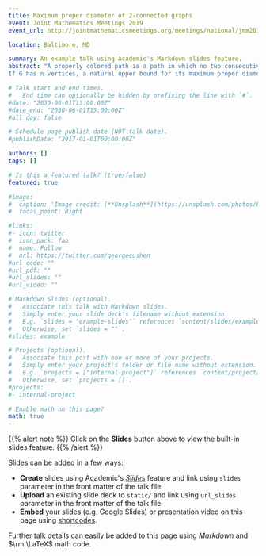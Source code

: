 ```yaml
---
title: Maximum proper diameter of 2-connected graphs
event: Joint Mathematics Meetings 2019
event_url: http://jointmathematicsmeetings.org/meetings/national/jmm2019/2217_intro

location: Baltimore, MD

summary: An example talk using Academic's Markdown slides feature.
abstract: "A properly colored path is a path in which no two consecutive edges have the same color. A properly connected coloring of a graph is one in which there exists a properly colored path between every pair of vertices. Given a graph G with a properly connected coloring, the proper distance between any two vertices is the length of a shortest properly colored path between them. Furthermore, the proper diameter of G is the largest proper distance between any pair of vertices in G. Since the proper diameter of G is a function of its coloring, we can refer to the maximum proper diameter of G, that is, the maximum value of the proper diameter across all properly connected colorings of G.
If G has n vertices, a natural upper bound for its maximum proper diameter is n − 1 but this value is not attainable for all graphs, such as graphs without a Hamiltonian path. We introduce a new family of graphs, Tn graphs, and we show that a 2-connected graph on n vertices with a properly connected 2-coloring has a maximum proper diameter of n − 1 if and only if the graph is a Tn graph."

# Talk start and end times.
#   End time can optionally be hidden by prefixing the line with `#`.
#date: "2030-06-01T13:00:00Z"
#date_end: "2030-06-01T15:00:00Z"
#all_day: false

# Schedule page publish date (NOT talk date).
#publishDate: "2017-01-01T00:00:00Z"

authors: []
tags: []

# Is this a featured talk? (true/false)
featured: true

#image:
#  caption: 'Image credit: [**Unsplash**](https://unsplash.com/photos/bzdhc5b3Bxs)'
#  focal_point: Right

#links:
#- icon: twitter
#  icon_pack: fab
#  name: Follow
#  url: https://twitter.com/georgecushen
#url_code: ""
#url_pdf: ""
#url_slides: ""
#url_video: ""

# Markdown Slides (optional).
#   Associate this talk with Markdown slides.
#   Simply enter your slide deck's filename without extension.
#   E.g. `slides = "example-slides"` references `content/slides/example-slides.md`.
#   Otherwise, set `slides = ""`.
#slides: example

# Projects (optional).
#   Associate this post with one or more of your projects.
#   Simply enter your project's folder or file name without extension.
#   E.g. `projects = ["internal-project"]` references `content/project/deep-learning/index.md`.
#   Otherwise, set `projects = []`.
#projects:
#- internal-project

# Enable math on this page?
math: true
---
```


{{% alert note %}}
Click on the **Slides** button above to view the built-in slides feature.
{{% /alert %}}

Slides can be added in a few ways:

- **Create** slides using Academic's [*Slides*](https://sourcethemes.com/academic/docs/managing-content/#create-slides) feature and link using `slides` parameter in the front matter of the talk file
- **Upload** an existing slide deck to `static/` and link using `url_slides` parameter in the front matter of the talk file
- **Embed** your slides (e.g. Google Slides) or presentation video on this page using [shortcodes](https://sourcethemes.com/academic/docs/writing-markdown-latex/).

Further talk details can easily be added to this page using *Markdown* and $\rm \LaTeX$ math code.
